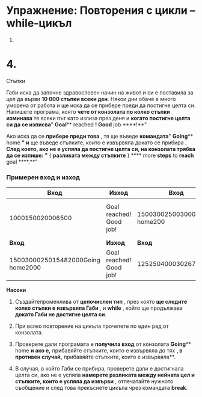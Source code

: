 ﻿# Упражнение: Повторения с цикли – while-цикъл


1.
# 4.
Стъпки

Габи иска да започне здравословен начин на живот и си е поставила за цел да върви **10 000 стъпки всеки ден**. Някои дни обаче е много уморена от работа и ще иска да се прибере преди да постигне целта си. Напишете програма, която **чете от конзолата по колко стъпки изминава** тя всеки път като излиза през деня и **когато постигне целта си да се изписва**&quot; **Goal**** reached ****!**  **Good**** job ****!**&quot;

Ако иска да се **прибере преди това** , тя ще въведе **командата**&quot; **Going**** home **&quot; и** ще въведе стъпките, които е извървяла докато се прибира **. След което, ако не е успяла да постигне целта си, на конзолата трябва да се изпише: &quot;** { ****разликата между стъпките**** } **** more ****steps**** to ****reach**** goal ****.**&quot;

### Примерен вход и изход

| **Вход** | **Изход** | **Вход** | **Изход** |
| --- | --- | --- | --- |
| 1000150020006500  | Goal reached! Good job! | 150030025003000Going home200 | 2500 more steps to reach goal. |
| **Вход** | **Изход** | **Вход** | **Изход** |
| 1500300025015482000Going home2000 | Goal reached! Good job! | 12525040003026784682 | Goal reached! Good job! |

**Насоки**

1. Създайтепроменлива от **целочислен тип** , през която **ще следите колко стъпки е извървяла Габи** , и **while** , който ще продължава **докато Габи не достигне целта си**.

1. При всяко повторение на цикъла прочетете по един ред от конзолата.

1. Проверете дали програмата е **получила вход** от конзолата **Going**** home **и ако е,** прибавяйте стъпките, които е извървяла до тях **, в противен случай,** прибавяйте стъпките, които е извървяла**.

1. В случая, в който Габи се прибира, проверете дали е достигнала целта си, ако не е успяла **намерете разликата между нейната цел и стъпките, които е успяла да извърви** , отпечатайте нужното съобщение и след това прекъснете цикъла чрез командата **break**.



